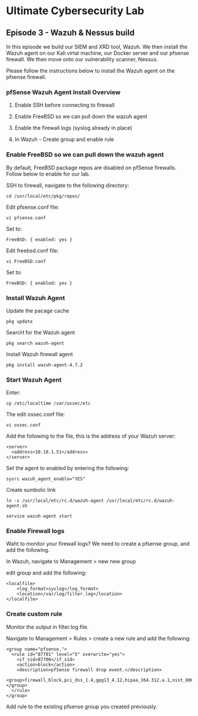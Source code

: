 # Ultimate Cybersecurity Lab



## Episode 3 - Wazuh & Nessus build

In this episode we build our SIEM and XRD tool, Wazuh. We then install the Wazuh agent on our Kali virtal machine, our Docker server and our pfsense firewall.   We then move onto our vulnerability scanner, Nessus.

Please follow the instructions below to install the Wazuh agent on the pfsense firewall.



### pfSense Wazuh Agent Install Overview

1. Enable SSH before connecting to firewall

2. Enable FreeBSD so we can pull down the wazuh agent

3. Enable the firewall logs (syslog already in place)

4. In Wazuh - Create group and enable rule




### Enable FreeBSD so we can pull down the wazuh agent

By default, FreeBSD package repos are disabled on pfSense firewalls.  Follow below to enable for our lab.

SSH to firewall, navigate to the following directory:
```
cd /usr/local/etc/pkg/repos/
```

Edit pfsense.conf file:
```
vi pfsense.conf
```

Set to:
```
FreeBSD: { enabled: yes }
```

Edit freebsd.conf file:
```
vi FreeBSD.conf
```

Set to:
```
FreeBSD: { enabled: yes }
```





### Install Wazuh Agent

Update the pacage cache
```
pkg update
```

SearcH for the Wazuh agent
```
pkg search wazuh-agent
```

Install Wazuh firewall agent
```
pkg install wazuh-agent-4.7.2
```




### Start Wazuh Agent

Enter:
```
cp /etc/localtime /var/ossec/etc
```

The edit ossec.conf file:
```
vi ossec.conf
```

Add the following to the file, this is the address of your Wazuh server:
```
<server>
  <address>10.10.1.51</address>
</server>
```

 
Set the agent to enabled by entering the following:
```
sysrc wazuh_agent_enable="YES"
```

Create sumbolic link
```
ln -s /usr/local/etc/rc.d/wazuh-agent /usr/local/etc/rc.d/wazuh-agent.sh
```

```
service wazuh-agent start
```







### Enable Firewall logs
Waht to monitor your firewall logs? We need to create a pfsense group, and add the following.

In Wazuh, navigate to Management > new new group

edit group and add the following:

```
<localfile>
	<log_format>syslog</log_format>
	<location>/var/log/filter.log</location>
</localfile>
```


### Create custom rule
Monitor the output in filter.log file.

Navigate to Management > Rules > create a new rule and add the following:

```
<group name="pfsense,">
  <rule id="87701" level="5" overwrite="yes">
    <if_sid>87700</if_sid>
    <action>block</action>
    <description>pfSense firewall drop event.</description>
    <group>firewall_block,pci_dss_1.4,gpg13_4.12,hipaa_164.312.a.1,nist_800_53_SC.7,tsc_CC6.7,tsc_CC6.8,</group>
  </rule>
</group>
```
Add rule to the existing pfsense group you created previously.







